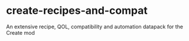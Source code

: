 # create-recipes-and-compat
An extensive recipe, QOL, compatibility and automation datapack for the Create mod
